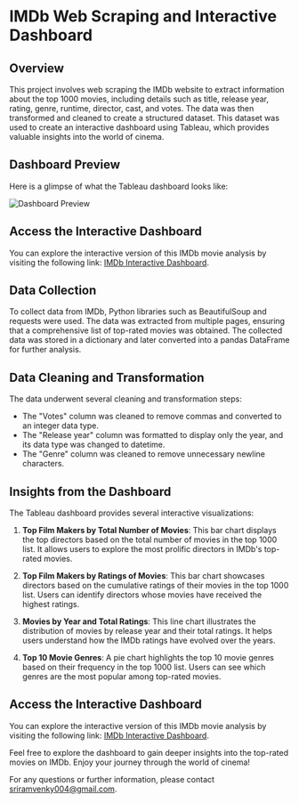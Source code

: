 # IMDb Web Scraping and Interactive Dashboard

## Overview

This project involves web scraping the IMDb website to extract information about the top 1000 movies, including details such as title, release year, rating, genre, runtime, director, cast, and votes. The data was then transformed and cleaned to create a structured dataset. This dataset was used to create an interactive dashboard using Tableau, which provides valuable insights into the world of cinema.

## Dashboard Preview

Here is a glimpse of what the Tableau dashboard looks like:

![Dashboard Preview](dashboard_image_link_here)

## Access the Interactive Dashboard

You can explore the interactive version of this IMDb movie analysis by visiting the following link: [IMDb Interactive Dashboard](https://public.tableau.com/app/profile/sriram.v4931/viz/ImdbWebScrapeDashboard/Dashboard1).

## Data Collection

To collect data from IMDb, Python libraries such as BeautifulSoup and requests were used. The data was extracted from multiple pages, ensuring that a comprehensive list of top-rated movies was obtained. The collected data was stored in a dictionary and later converted into a pandas DataFrame for further analysis.

## Data Cleaning and Transformation

The data underwent several cleaning and transformation steps:

- The "Votes" column was cleaned to remove commas and converted to an integer data type.
- The "Release year" column was formatted to display only the year, and its data type was changed to datetime.
- The "Genre" column was cleaned to remove unnecessary newline characters.

## Insights from the Dashboard

The Tableau dashboard provides several interactive visualizations:

1. **Top Film Makers by Total Number of Movies**: This bar chart displays the top directors based on the total number of movies in the top 1000 list. It allows users to explore the most prolific directors in IMDb's top-rated movies.

2. **Top Film Makers by Ratings of Movies**: This bar chart showcases directors based on the cumulative ratings of their movies in the top 1000 list. Users can identify directors whose movies have received the highest ratings.

3. **Movies by Year and Total Ratings**: This line chart illustrates the distribution of movies by release year and their total ratings. It helps users understand how the IMDb ratings have evolved over the years.

4. **Top 10 Movie Genres**: A pie chart highlights the top 10 movie genres based on their frequency in the top 1000 list. Users can see which genres are the most popular among top-rated movies.

## Access the Interactive Dashboard

You can explore the interactive version of this IMDb movie analysis by visiting the following link: [IMDb Interactive Dashboard]([your_tableau_dashboard_link_here](https://public.tableau.com/app/profile/sriram.v4931/viz/ImdbWebScrapeDashboard/Dashboard1)).

Feel free to explore the dashboard to gain deeper insights into the top-rated movies on IMDb. Enjoy your journey through the world of cinema!

For any questions or further information, please contact sriramvenky004@gmail.com.
